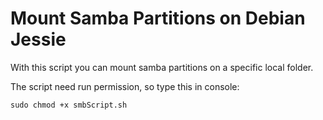 # Mount Samba Partitions on Debian Jessie
With this script you can mount samba partitions on a specific local folder.

The script need run permission, so type this in console:

    sudo chmod +x smbScript.sh
